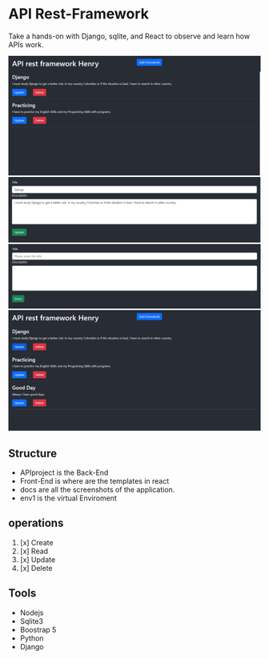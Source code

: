 # API Rest-Framework

Take a hands-on with Django, sqlite, and React to observe and learn how APIs work.

![](docs/W1.png)
![](docs/W2.png)
![](docs/W3.png)
![](docs/W4.png)


## Structure

- APIproject is the Back-End 
- Front-End is where are the templates in react
- docs are all the screenshots of the application.
- env1 is the virtual Enviroment


## operations

1. [x] Create
1. [x] Read
1. [x] Update
1. [x] Delete

## Tools

- Nodejs
- Sqlite3
- Boostrap 5
- Python
- Django



